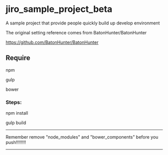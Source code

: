 # jiro_sample_project_beta

A sample project that provide people quickly build up develop environment

The original setting reference comes from BatonHunter/BatonHunter

https://github.com/BatonHunter/BatonHunter

## Require

npm

gulp

bower

### Steps:

npm install

gulp build


********

Remember remove "node_modules" and "bower_components" before you push!!!!!!!!


********
